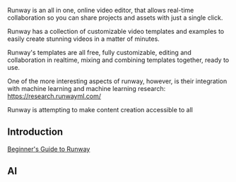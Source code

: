 Runway is an all in one, online video editor, that allows real-time collaboration so you can share projects and assets with just a single click.

Runway has a collection of customizable video templates and examples to easily create stunning videos in a matter of minutes.

Runway's templates are all free, fully customizable, editing and collaboration in realtime, mixing and combining templates together, ready to use.

One of the more interesting aspects of runway, however, is their integration with machine learning and machine learning research: https://research.runwayml.com/

Runway is attempting to make content creation accessible to all



## Introduction
[Beginner's Guide to Runway](https://www.youtube.com/watch?v=okmTeVORLFU&list=PLj598ZXODDO8nRAEhoy2lol5R6szZILrF)

## AI
